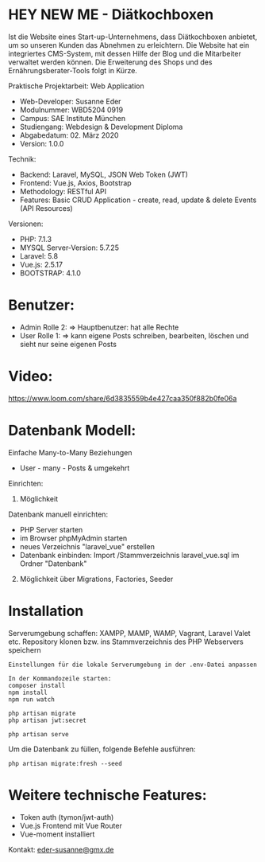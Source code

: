 # HEY NEW ME - Diätkochboxen
Ist die Website eines Start-up-Unternehmens, dass Diätkochboxen anbietet, um so unseren Kunden das Abnehmen zu erleichtern.
Die Website hat ein integriertes CMS-System, mit dessen Hilfe der Blog und die Mitarbeiter 
verwaltet werden können. Die Erweiterung des Shops und des Ernährungsberater-Tools folgt in Kürze.


Praktische Projektarbeit: Web Application
- Web-Developer: Susanne Eder
- Modulnummer: WBD5204 0919
- Campus: SAE Institute München
- Studiengang: Webdesign & Development Diploma
- Abgabedatum: 02. März 2020
- Version: 1.0.0


Technik:
- Backend: Laravel, MySQL, JSON Web Token (JWT)
- Frontend: Vue.js, Axios, Bootstrap
- Methodology: RESTful API
- Features: Basic CRUD Application - create, read, update & delete Events (API Resources)


Versionen:
- PHP: 7.1.3
- MYSQL Server-Version: 5.7.25
- Laravel: 5.8
- Vue.js: 2.5.17
- BOOTSTRAP: 4.1.0


# Benutzer:
- Admin Rolle 2: => Hauptbenutzer: hat alle Rechte
- User Rolle 1: => kann eigene Posts schreiben, bearbeiten, löschen und sieht nur seine eigenen Posts


# Video:
https://www.loom.com/share/6d3835559b4e427caa350f882b0fe06a


# Datenbank Modell:
Einfache Many-to-Many Beziehungen
- User - many - Posts & umgekehrt


Einrichten:
1. Möglichkeit 

Datenbank manuell einrichten:

- PHP Server starten
- im Browser phpMyAdmin starten
- neues Verzeichnis "laravel_vue" erstellen
- Datenbank einbinden: Import /Stammverzeichnis laravel_vue.sql im Ordner "Datenbank"


2. Möglichkeit 
über Migrations, Factories, Seeder


# Installation
Serverumgebung schaffen: XAMPP, MAMP, WAMP, Vagrant, Laravel Valet etc.
Repository klonen bzw. ins Stammverzeichnis des PHP Webservers speichern

```
Einstellungen für die lokale Serverumgebung in der .env-Datei anpassen

In der Kommandozeile starten:
composer install
npm install
npm run watch

php artisan migrate
php artisan jwt:secret

php artisan serve 
```

Um die Datenbank zu füllen, folgende Befehle ausführen:

```
php artisan migrate:fresh --seed
```

# Weitere technische Features:
- Token auth (tymon/jwt-auth)
- Vue.js Frontend mit Vue Router
- Vue-moment installiert


Kontakt: eder-susanne@gmx.de


